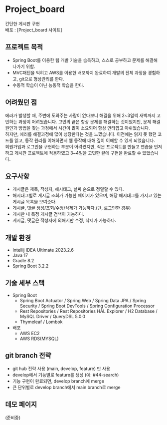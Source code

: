 # Project_board
간단한 게시판 구현  
배포 : [Project_board 사이트]
  
## 프로젝트 목적
- Spring Boot를 이용한 웹 개발 기술을 습득하고, 스스로 공부하고 문제를 해결해 나가기 위함.  
- MVC패턴을 익히고 AWS를 이용한 배포까지 완료하여 개발의 전체 과정을 경험하고, git으로 형상관리를 한다.  
- 수동적 학습이 아닌 능동적 학습을 한다.  
   
## 어려웠던 점
에러가 발생할 때, 주변에 도와주는 사람이 없다보니 해결을 위해 2~3일씩 새벽까지 고민하는 과정이 어려웠습니다. 고민의 끝은 항상 문제를 해결하는 것이었지만, 문제 해결 원인과 방법을 찾는 과정에서 시간이 많이 소요되어 항상 안타깝고 아쉬웠습니다.    
하지만, 에러를 해결과정에 많이 성장한다는 것을 느꼈습니다. 이전에는 읽지 못 했던 코드를 읽고, 동작 원리를 이해하면서 웹 동작에 대해 깊이 이해할 수 있게 되었습니다.  
회원가입과 로그인을 구현하는 부분이 어려웠지만, 작은 프로젝트를 만들고 연습을 먼저 하고 게시판 프로젝트에 적용하였고 3~4일을 고민한 끝에 구현을 완료할 수 있었습니다.  
    
## 요구사항
- 게시글은 제목, 작성자, 해시태그, 날짜 순으로 정렬할 수 있다.
- 해시태그별로 게시글 조회가 가능한 페이지가 있으며, 해당 해시태그를 가지고 있는 게시글 목록을 보여준다.
- 게시글, 댓글 생성/조회/수정/삭제가 가능하다.(단, 로그인한 경우)
- 게시판 내 특정 게시글 검색이 가능하다.
- 게시글, 댓글은 작성자에 의해서만 수정, 삭제가 가능하다.

## 개발 환경
* Intellij IDEA Ultimate 2023.2.6
* Java 17
* Gradle 8.2
* Spring Boot 3.2.2

## 기술 세부 스택
- Spring Boot
  * Spring Boot Actuator / Spring Web / Spring Data JPA / Spring Security / Spring Boot DevTools / Spring Configuration Processor
  * Rest Repositories / Rest Repositories HAL Explorer / H2 Database / MySQL Driver / QueryDSL 5.0.0
  * Thymeleaf / Lombok
- 배포
  * AWS EC2
  * AWS RDS(MYSQL)

## git branch 전략
- git hub 전략 사용 (main, develop, feature) 만 사용
- develop에서 기능별로 feature를 생성 (예: #44-search)
- 기능 구현이 완료되면, develop branch에 merge
- 큰 단위별로 develop branch에서 main branch로 merge

## 데모 페이지
(준비중)
